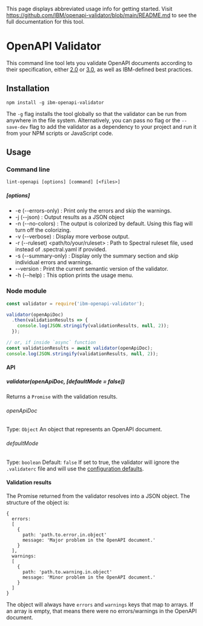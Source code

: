 This page displays abbreviated usage info for getting started. Visit https://github.com/IBM/openapi-validator/blob/main/README.md to see the full documentation for this tool.

# OpenAPI Validator
This command line tool lets you validate OpenAPI documents according to their specification, either [2.0](https://github.com/OAI/OpenAPI-Specification/blob/master/versions/2.0.md) or [3.0](https://github.com/OAI/OpenAPI-Specification/blob/master/versions/3.0.0.md),
as well as IBM-defined best practices.

## Installation
`npm install -g ibm-openapi-validator`

The `-g` flag installs the tool globally so that the validator can be run from anywhere in the file system. Alternatively, you can pass no flag or the `--save-dev` flag to add the validator as a dependency to your project and run it from your NPM scripts or JavaScript code.

## Usage
### Command line
`lint-openapi [options] [command] [<files>]`

##### [options]
-  -e (--errors-only) : Print only the errors and skip the warnings.
-  -j (--json) : Output results as a JSON object
-  -n (--no-colors) : The output is colorized by default. Using this flag will turn off the colorizing.
-  -v (--verbose) : Display more verbose output.
-  -r (--ruleset) <path/to/your/ruleset> : Path to Spectral ruleset file, used instead of .spectral.yaml if provided.
-  -s (--summary-only) : Display only the summary section and skip individual errors and warnings.
-  --version : Print the current semantic version of the validator.
-  -h (--help) : This option prints the usage menu.


### Node module
```javascript
const validator = require('ibm-openapi-validator');

validator(openApiDoc)
  .then(validationResults => {
    console.log(JSON.stringify(validationResults, null, 2));
  });

// or, if inside `async` function
const validationResults = await validator(openApiDoc);
console.log(JSON.stringify(validationResults, null, 2));
```

#### API
##### validator(openApiDoc, [defaultMode = false])
Returns a `Promise` with the validation results.

###### openApiDoc
Type: `Object`
An object that represents an OpenAPI document.

###### defaultMode
Type: `boolean`
Default: `false`
If set to true, the validator will ignore the `.validaterc` file and will use the [configuration defaults](#default-values).

#### Validation results
The Promise returned from the validator resolves into a JSON object. The structure of the object is:
```
{
  errors:
  [
    {
      path: 'path.to.error.in.object'
      message: 'Major problem in the OpenAPI document.'
    }
  ],
  warnings:
  [
    {
      path: 'path.to.warning.in.object'
      message: 'Minor problem in the OpenAPI document.'
    }
  ]
}
```
The object will always have `errors` and `warnings` keys that map to arrays. If an array is empty, that means there were no errors/warnings in the OpenAPI document.
